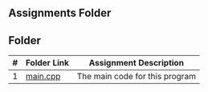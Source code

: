 
##  Assignments Folder
##  Folder

|   #   | Folder Link | Assignment Description |
| :---: | ----------- | ---------------------- |
|    1   |    [main.cpp](https://github.com/huyngo878/2143-OOP-Ngo/blob/main/Assignments/P02/main.cpp)        |          The main code for this program             |
